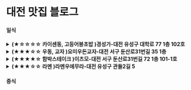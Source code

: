 # 대전 맛집 블로그


#### 일식

<details>
  <summary><b>(★☆☆☆☆ 카이센동, 고등어봉초밥 )경성가-대전 유성구 대학로 77 1층 102호</b></summary>
  <div markdown="1">
    <ul>
      <li> 밥이 상당히 질다. 회는 맛있지만, 회는 맛없기 어렵다. The rice is very tough. The sashimi is tasty, but it's hard for it to be not delicious. </li>
      <img src="./asset/photo.jpeg" width=70%>
      <img src="./asset/photo1.jpeg" width=70%>
    </ul>
  </div>
</details>

<details>
  <summary><b>(★★★☆☆ 우동, 교자 )요미우돈교자-대전 서구 둔산로31번길 35 1층</b></summary>
  <div markdown="1">
    <ul>
      <li> 우동과 같이 나오는 소스 모두 맛이 보통이었다. 만두는 맛있었으나, 비비고 왕교자와 맛이 비슷하다. 만약 이 식당이 집과 가까우면 한두번 가겠지만, 그렇지 않다면 가지 않을 것이다. The taste of the udon and its sauce was average. The dumplings were good, but their taste was similar to Bibigo's large dumplings. If this restaurant were close to my home, I would go there occasionally; otherwise, I would not.</li>
      <img src="./asset/imgimg.jpeg" width=70%>
      <img src="./asset/imgimg2.jpeg" width=70%>
      <img src="./asset/imgimg3.jpeg" width=70%>
    </ul>
  </div>
</details>

<details>
  <summary><b>(★★★★☆ 함박스테이크 )이츠모-대전 서구 둔산로31번길 72 1층 101-1호</b></summary>
  <div markdown="1">
    <ul>
      <li>한국에서 먹어본 함박중 맛있는 편이었다. 하지만  나는 함박 싫어한다.</li>
      <img src="./asset/meat1.jpeg" width=70%>
      <img src="./asset/meat2.jpeg" width=70%>
      <img src="./asset/meat3.jpeg" width=70%>
    </ul>
  </div>
</details>

<details>
  <summary><b>(★★★☆☆ 라멘 )라멘우에무라-대전 유성구 관들2길 5</b></summary>
  <div markdown="1">
    <ul>
      <li>평범한 탄탄멘, 마제소바, 그리고 라멘. 하지만 양은 많다.</li>
      <img src="./asset/ramen.jpeg" width=70%>
      <img src="./asset/ramen2.jpeg" width=70%>
      <img src="./asset/ramen3.jpeg" width=70%>
    </ul>
  </div>
</details>

#### 중식

